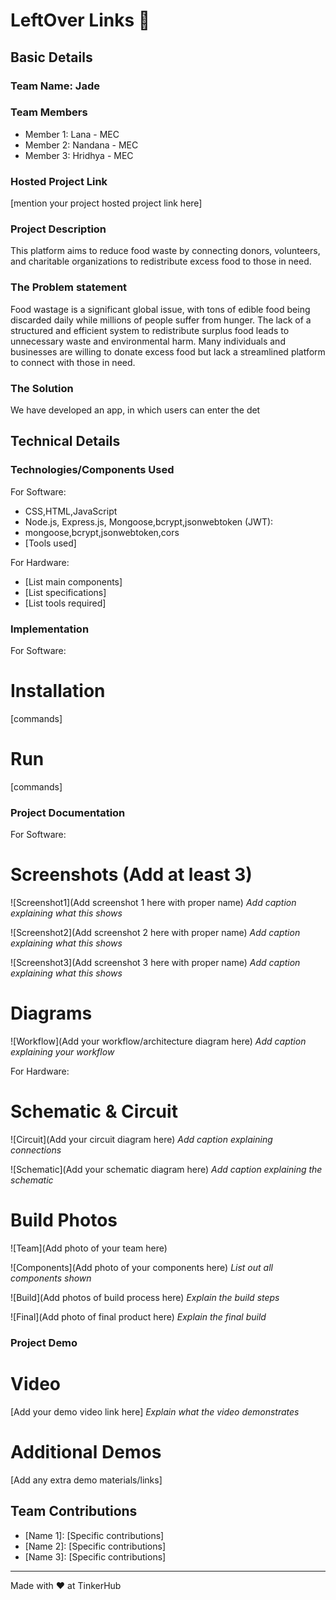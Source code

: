 # LeftOver Links 🎯


## Basic Details
### Team Name: Jade


### Team Members
- Member 1: Lana - MEC
- Member 2: Nandana - MEC
- Member 3: Hridhya - MEC

### Hosted Project Link
[mention your project hosted project link here]

### Project Description
This platform aims to reduce food waste by connecting donors, volunteers, and charitable organizations to redistribute excess food to those in need.
  
### The Problem statement
Food wastage is a significant global issue, with tons of edible food being discarded daily while millions of people suffer from hunger. The lack of a structured and efficient system to redistribute surplus food leads to unnecessary waste and environmental harm. Many individuals and businesses are willing to donate excess food but lack a streamlined platform to connect with those in need.

### The Solution
We have developed an app, in which users can enter the det
## Technical Details
### Technologies/Components Used
For Software:
- CSS,HTML,JavaScript
- Node.js, Express.js, Mongoose,bcrypt,jsonwebtoken (JWT): 
- mongoose,bcrypt,jsonwebtoken,cors
- [Tools used]

For Hardware:
- [List main components]
- [List specifications]
- [List tools required]

### Implementation
For Software:
# Installation
[commands]

# Run
[commands]

### Project Documentation
For Software:

# Screenshots (Add at least 3)
![Screenshot1](Add screenshot 1 here with proper name)
*Add caption explaining what this shows*

![Screenshot2](Add screenshot 2 here with proper name)
*Add caption explaining what this shows*

![Screenshot3](Add screenshot 3 here with proper name)
*Add caption explaining what this shows*

# Diagrams
![Workflow](Add your workflow/architecture diagram here)
*Add caption explaining your workflow*

For Hardware:

# Schematic & Circuit
![Circuit](Add your circuit diagram here)
*Add caption explaining connections*

![Schematic](Add your schematic diagram here)
*Add caption explaining the schematic*

# Build Photos
![Team](Add photo of your team here)


![Components](Add photo of your components here)
*List out all components shown*

![Build](Add photos of build process here)
*Explain the build steps*

![Final](Add photo of final product here)
*Explain the final build*

### Project Demo
# Video
[Add your demo video link here]
*Explain what the video demonstrates*

# Additional Demos
[Add any extra demo materials/links]

## Team Contributions
- [Name 1]: [Specific contributions]
- [Name 2]: [Specific contributions]
- [Name 3]: [Specific contributions]

---
Made with ❤️ at TinkerHub
